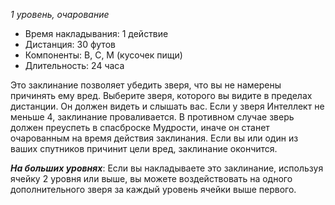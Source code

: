 *1 уровень, очарование*

- Время накладывания: 1 действие 
- Дистанция: 30 футов 
- Компоненты: В, С, М (кусочек пищи) 
- Длительность: 24 часа 

Это заклинание позволяет убедить зверя, что вы не намерены причинять ему вред. Выберите зверя, которого вы видите в пределах дистанции. Он должен видеть и слышать вас. Если у зверя Интеллект не меньше 4, заклинание проваливается. В противном случае зверь должен преуспеть в спасброске Мудрости, иначе он станет очарованным на время действия заклинания. Если вы или один из ваших спутников причинит цели вред, заклинание окончится. 

***На больших уровнях***: Если вы накладываете это заклинание, используя ячейку 2 уровня или выше, вы можете воздействовать на одного дополнительного зверя за каждый уровень ячейки выше первого.